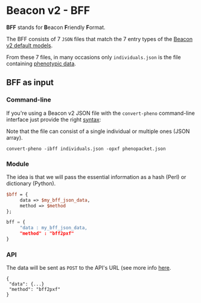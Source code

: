 # Beacon v2 - BFF

**BFF** stands for **B**eacon **F**riendly **F**ormat.

The BFF consists of 7 `JSON` files that match the 7 entry types of the [Beacon v2 default models](https://docs.genomebeacons.org/models).

From these 7 files, in many occasions only `individuals.json` is the file containing [phenotypic data](https://docs.genomebeacons.org/schemas-md/individuals_defaultSchema).

## BFF as input

### Command-line

If you're using a Beacon v2 JSON file with the `convert-pheno` command-line interface just provide the right [syntax](https://github.com/mrueda/Convert-Pheno#synopsis):

Note that the file can consist of a single individual or multiple ones (JSON array).

```
convert-pheno -ibff individuals.json -opxf phenopacket.json
```

### Module

The idea is that we will pass the essential information as a hash (Perl) or dictionary (Python).


```Perl
$bff = {
     data => $my_bff_json_data,
     method => $method
};

```


```Python
bff = {
     "data : my_bff_json_data,
     "method" : "bff2pxf"
}
```

### API

The data will be sent as `POST` to the API's URL (see more info [here](use-as-an-api.md).
```
{
 "data": {...}
 "method": "bff2pxf"
}
```
